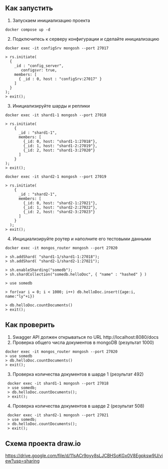 ## Как запустить

1. Запускаем инициализацию проекта
```shell
docker compose up -d
```

2. Подключитесь к серверу конфигурации и сделайте инициализацию

```shell
docker exec -it configSrv mongosh --port 27017

> rs.initiate(
  {
    _id : "config_server",
       configsvr: true,
    members: [
      { _id : 0, host : "configSrv:27017" }
    ]
  }
);
> exit(); 
```

3. Инициализируйте шарды и реплики

```shell
docker exec -it shard1-1 mongosh --port 27018

> rs.initiate(
    {
      _id : "shard1-1",
      members: [
        {_id: 0, host: "shard1-1:27018"},
        {_id: 1, host: "shard1-2:27019"},
        {_id: 2, host: "shard1-3:27020"}
      ]
    }
);
> exit();

docker exec -it shard2-1 mongosh --port 27019

> rs.initiate(
    {
      _id : "shard2-1",
      members: [
        {_id: 0, host: "shard2-1:27021"},
        {_id: 1, host: "shard2-2:27022"},
        {_id: 2, host: "shard2-3:27023"}
      ]
    }
  );
> exit();
```

4. Инцициализируйте роутер и наполните его тестовыми данными

```shell
docker exec -it mongos_router mongosh --port 27020

> sh.addShard( "shard1-1/shard1-1:27018");
> sh.addShard( "shard2-1/shard2-1:27021");

> sh.enableSharding("somedb");
> sh.shardCollection("somedb.helloDoc", { "name" : "hashed" } )

> use somedb

> for(var i = 0; i < 1000; i++) db.helloDoc.insert({age:i, name:"ly"+i})

> db.helloDoc.countDocuments() 
> exit(); 
```

## Как проверить
1. Swagger API должен открываться по URL http://localhost:8080/docs
2. Проверка общего числа документов в mongoDB (результат 1000)

```shell
docker exec -it mongos_router mongosh --port 27020
> use somedb
> db.helloDoc.countDocuments() 
> exit(); 
```

3. Проверка количества документов в шарде 1 (результат 492)

```shell
 docker exec -it shard1-1 mongosh --port 27018
 > use somedb;
 > db.helloDoc.countDocuments();
 > exit(); 
```

4. Проверка количества документов в шарде 2 (результат 508)

```shell
 docker exec -it shard2-1 mongosh --port 27021
 > use somedb;
 > db.helloDoc.countDocuments();
 > exit(); 
```

## Схема проекта draw.io
https://drive.google.com/file/d/11sACr9oyy8sLJCBHSoKGx0V8Egpksw9U/view?usp=sharing



